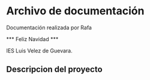 # Archivo de documentación

Documentación realizada por Rafa

*** Feliz Navidad ***

IES Luis Velez de Guevara.

## Descripcion del proyecto
